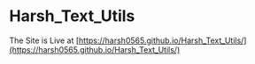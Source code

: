 # Harsh_Text_Utils

The Site is Live at [https://harsh0565.github.io/Harsh_Text_Utils/](https://harsh0565.github.io/Harsh_Text_Utils/)
